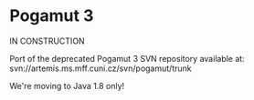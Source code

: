 # Pogamut 3

IN CONSTRUCTION

Port of the deprecated Pogamut 3 SVN repository available at: svn://artemis.ms.mff.cuni.cz/svn/pogamut/trunk

We're moving to Java 1.8 only!